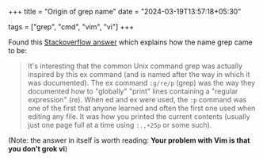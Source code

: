 +++
title = "Origin of grep name"
date = "2024-03-19T13:57:18+05:30"

tags = ["grep", "cmd", "vim", "vi"]
+++

Found this [Stackoverflow answer](https://stackoverflow.com/posts/1220118/revisions) which explains how the name grep came to be:

> It's interesting that the common Unix command grep was actually inspired by this ex command (and is named after the way in which it was documented). The ex command `:g/re/p` (grep) was the way they documented how to "globally" "print" lines containing a "regular expression" (re). When ed and ex were used, the `:p` command was one of the first that anyone learned and often the first one used when editing any file. It was how you printed the current contents (usually just one page full at a time using `:.,+25p` or some such).

(Note: the answer in itself is worth reading: **Your problem with Vim is that you don't grok vi**)